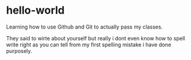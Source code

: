 # hello-world
Learning how to use Github and Git to actually pass my classes. 

They said to wirte about yourself but really i dont even know how to spell write right as you can tell from my first spelling mistake i have done purposely. 
